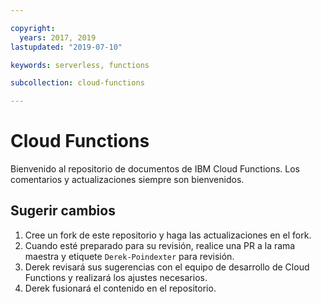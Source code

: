 ```yaml
---

copyright:
  years: 2017, 2019
lastupdated: "2019-07-10"

keywords: serverless, functions

subcollection: cloud-functions

---
```


# Cloud Functions

Bienvenido al repositorio de documentos de IBM Cloud Functions. Los comentarios y actualizaciones siempre son bienvenidos.




## Sugerir cambios

1. Cree un fork de este repositorio y haga las actualizaciones en el fork.
2. Cuando esté preparado para su revisión, realice una PR a la rama maestra y etiquete `Derek-Poindexter` para revisión.
3. Derek revisará sus sugerencias con el equipo de desarrollo de Cloud Functions y realizará los ajustes necesarios.
4. Derek fusionará el contenido en el repositorio.

























